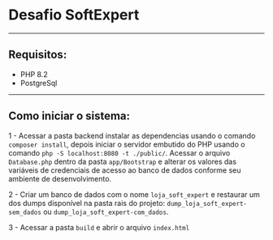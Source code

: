 # Desafio SoftExpert
---
## Requisitos:
 - PHP 8.2
 - PostgreSql
---
## Como iniciar o sistema:

1 - Acessar a pasta backend instalar as dependencias usando o comando `composer install`, depois iniciar o servidor embutido do PHP usando o comando `php -S localhost:8080 -t ./public/`. Acessar o arquivo `Database.php` dentro da pasta `app/Bootstrap` e alterar os valores das variáveis de credenciais de acesso ao banco de dados conforme seu ambiente de desenvolvimento.

2 - Criar um banco de dados com o nome `loja_soft_expert` e restaurar um dos dumps disponível na pasta rais do projeto: `dump_loja_soft_expert-sem_dados` ou `dump_loja_soft_expert-com_dados`.

3 - Acessar a pasta `build` e abrir o arquivo `index.html`
